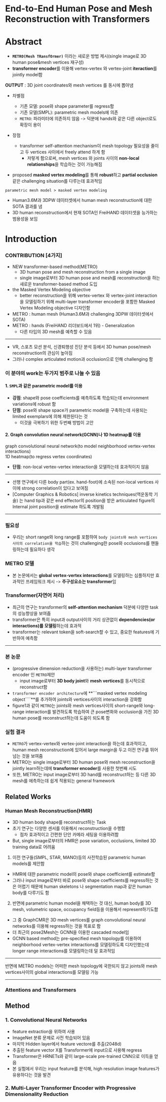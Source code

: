 # End-to-End Human Pose and Mesh Reconstruction with Transformers

# Abstract

- **```METRO(Mesh TRansfOrmer)```** 이라는 새로운 방법 제시(single image로 3D human pose&mesh vertices 재구성)
- **transformer encoder**를 이용해 vertex-vertex 와 vertex-joint **iteraction**를 jointly model함

**OUTPUT** : 3D joint coordinates와 mesh vertices 를 동시에 뽑아냄

- 차별점
  - 기존 모델: pose와 shape parameter를 regress함
  - 기존 모델(SMPL): parametric mesh models에 의존
  - ```METRO```: 파라미터에 의존하지 않음 -> 덕분에 hands와 같은 다른 object로도 확장이 용이

- 장점
  - transformer self-attention mechanism이 mesh topology 필요성을 줄이고 두 vertices 사이에서 freely attend 하게 함
    - 저렇게 함으로써, mesh vertices 와 joints 사이의 **non-local relationships**을 학습하는 것이 가능해짐
- proposed **masked vertex modeling**를 통해 **robust**하고 **partial occlusion**같은 challenging situation를 다루는데 효과적임


```parametric mesh model > masked vertex modeling```

- Human3.6M과 3DPW 데이터셋에서 human mesh reconstruction에 대한 SOTA 결과를 냄
- 3D human reconstruction에서 현재 SOTA인 FreiHAND 데이터셋을 능가하는 범용성을 보임

# Introduction

### CONTRIBUTION [4가지]
- NEW transformer-based method(METRO)
  - 3D human pose and mesh reconstruction from a single image
  - single image로부터 3D human pose and mesh를 reconstruction을 하는 새로운 transformer-based method 도입
- the Masked Vertex Modeling objective
  - better reconstruction을 위해 vertex-vertex 와 vertex-joint interaction을 모델링하기 위해 multi-layer transformer encoder을 포함한 Masked Vertex Modeling objective 디자인함 
- METRO : human mesh (Human3.6M과 challenging 3DPW 데이터셋에서 SOTA)
- METRO : hands (FreiHAND 리더보드에서 1위) - Generalization
  - 다른 타입의 3D mesh를 예측할 수 있음

---


- VR, 스포츠 모션 분석, 신경퇴행성 진단 분석 등에서 3D human pose/mesh reconstruction의 관심이 높아짐
- 그러나 complex articulated motion과 occlusion으로 인해 challenging 함


### 이 분야의 work는 **두가지 범주**로 나눌 수 있음

#### 1. ```SMPL```과 같은 **parametric model**를 이용
- **강점**: shape와 pose coefficients를 예측하도록 학습되는데 environment variations에 robust 함
- **단점**: pose와 shape space가 parametric model을 구축하는데 사용되는 limited exemplars에 의해 제한된다는 것
  - 이것을 극복하기 위한 두번째 방법이 고안

#### 2. **Graph convolution neural network(GCNN)나 1D heatmap**를 이용
graph convolutional neural network(to model neighborhood vertex-vertex interactions)  
1D heatmap(to regress vertex coordinates)

- **단점**: non-local vertex-vertex interaction을 모델하는데 효과적이지 않음


---

- 선행 연구에서 다른 body part(ex. hand-foot)에 소속된 non-local vertices 사이에 strong correlation이 있다고 보여짐
- [Computer Graphics & Robotics] inverse kinetics techniques(역운동학 기술) 는 hand tip과 같은 end effector의 position을 받은 articulated figure의 Internal joint position을 estimate 하도록 개발됨

---

### 필요성
- 우리는 short range와 long range를 포함하여 ```body joints와 mesh vertices 사이의 correlation을 학습```하는 것이 challenging한 pose와 occlusions를 핸들링하는데 필요하다 생각

### METRO 모델
- 본 논문에서는 **global vertex-vertex interactions**를 모델링하는 심플하지만 효과적인 프레임워크 제시 -> **주구성요소는 transformer**임


### Transformer(자연어 처리)
- 최근의 연구는 transformer의 **self-attention mechanism** 덕분에 다양한 task의 성능향상을 보여줌
- transformer은 특히 input과 output사이의 거리 상관없이 **dependencies(or interactions)를 모델링**하는데 효과적
- transformer는 relevant token을 soft-search할 수 있고, 중요한 features에 기반하여 예측함

---

### 본 논문
- (progressive dimension reduction을 사용하는) multi-layer transformer encoder 인 ```METRO```제안
  - input image로부터 **3D body joint**와 **mesh vertices**를 동시적으로 reconstruct함
- ```transformer encoder architecture```에 **```masked vertex modeling object````**를 추가하여 joints와 vertices사이의 interaction을 강화함
- figure1과 같이 ```METRO```는 joints와 mesh vertices사이의 short-range와 long-range interaction를 발견하도록 학습하여 큰 pose변화와 occlusion을 가진 3D human pose를 reconstruct하는데 도움이 되도록 함

### 실험 결과
- ```METRO```가 vertex-vertex와 vertex-joint interaction을 하는데 효과적이고, human mesh reconstruction에 있어서 large margin을 두고 이전 연구를 뛰어넘는 것을 보여줌
- METRO는 single image로부터 3D human pose와 mesh reconstruction을 jointly learn하는데에 **transformer encoder**를 사용한 첫번째 시도
- 또한, METRO는 input image로부터 3D hand를 reconstruct하는 등 다른 3D mesh를 에측하는데 쉽게 적용되는 general framework




## Related Works
### Human Mesh Reconstruction(HMR)
- 3D human body shape를 reconstruct하는 Task
- 초기 연구는 다양한 센서를 이용해서 reconstruction을 수행함
  - 점차 효과적이고 간편한 단안 카메라 세팅을 이용하려함
- But, single image로부터의 HMR은 pose variation, occlusions, limited 3D training data로 어려움

1. 이전 연구들(SMPL, STAR, MANO)등의 사전학습된 parametric human models를 제안함
- HMR에 대한 parametric model의 pose와 shape coefficient를 estimate함
- 그러나 input image로부터 바로 pose와 shape coefficients를 regress하는 것은 어렵기 때문에 human skeletons 나 segmentation map과 같은 human body를 다루기도 함

2. 반면에 parametric human model을 채택하는 것 대신, human body를 3D mesh, volumetric space, occupancy field등을 이용해서 represent하기도함
- 그 중 GraphCMR은 3D mesh vertices를 graph convolutional neural networks를 이용해 regress하는 것을 목표로 함
- 더 최근의 pose2Mesh는 GCNN을 이용한 cascaded model임
- GCNN based method는 pre-specified mesh topology를 이용하여 neighborhood vertex-vertex interactions를 모델링하도록 디자인했는데 longer range interactions를 모델링하는데 덜 효과적임


---


반면에 METRO models는 어떠한 mesh topology에 국한되지 않고 joints와 mesh vertices사이의 global interactions를 모델링 가능


---



### Attentions and Transformers


## Method
### 1. Convolutional Neural Networks
- feature extraction을 위하여 사용
- ImageNet 분류 문제로 사전 학습되어 있음
- 마지막 Hidden layer에서 feature vectore를 추출(2048d)
- 추출된 feature vector X를 Transformer에 input으로 사용해 regress
- Transformer은 HRNETs와 같이 large-scale pre-trained CNN으로 이득을 얻음
- 본 실험에서 우리는 input feature를 분석해, high resolution image features가 유용하다는 것을 발견

### 2. Multi-Layer Transformer Encoder with Progressive Dimensionality Reduction
